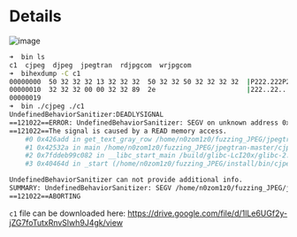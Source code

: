 # Details
 ![image](https://github.com/user-attachments/assets/9d8b40a7-b97b-4fdc-ad8d-cd1231ee2c1e)

```bash
➜  bin ls
c1  cjpeg  djpeg  jpegtran  rdjpgcom  wrjpgcom
➜  bihexdump -C c1
00000000  50 32 32 32 13 32 32 32  50 32 32 50 32 32 32 32  |P222.222P22P2222|
00000010  32 32 32 00 00 32 32 89  2e                       |222..22..|
00000019
➜  bin ./cjpeg ./c1
UndefinedBehaviorSanitizer:DEADLYSIGNAL
==121022==ERROR: UndefinedBehaviorSanitizer: SEGV on unknown address 0x00004048897e (pc 0x000000426add bp 0x000040268398 sp 0x7ffd8e970d10 T121022)
==121022==The signal is caused by a READ memory access.
    #0 0x426add in get_text_gray_row /home/n0zom1z0/fuzzing_JPEG/jpegtran-master/rdppm.c:153:14
    #1 0x42532a in main /home/n0zom1z0/fuzzing_JPEG/jpegtran-master/cjpeg.c:642:21
    #2 0x7fddeb99c082 in __libc_start_main /build/glibc-LcI20x/glibc-2.31/csu/../csu/libc-start.c:308:16
    #3 0x40464d in _start (/home/n0zom1z0/fuzzing_JPEG/install/bin/cjpeg+0x40464d)

UndefinedBehaviorSanitizer can not provide additional info.
SUMMARY: UndefinedBehaviorSanitizer: SEGV /home/n0zom1z0/fuzzing_JPEG/jpegtran-master/rdppm.c:153:14 in get_text_gray_row
==121022==ABORTING
```

`c1` file can be downloaded here: https://drive.google.com/file/d/1lLe6UGf2y-jZG7foTutxRnvSlwh9J4gk/view
